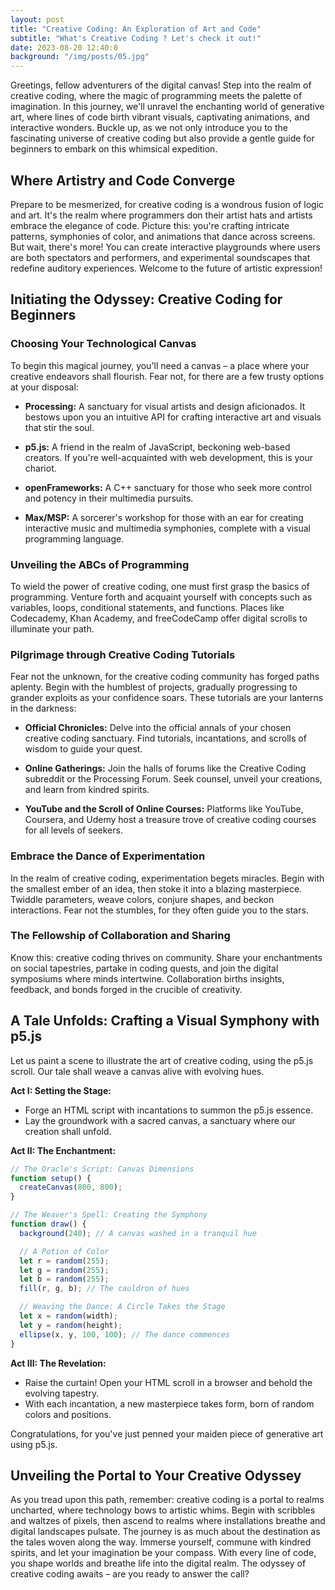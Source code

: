```yaml
---
layout: post
title: "Creative Coding: An Exploration of Art and Code"
subtitle: "What's Creative Coding ? Let's check it out!"
date: 2023-08-20 12:40:0
background: "/img/posts/05.jpg"
---
```


Greetings, fellow adventurers of the digital canvas! Step into the realm of creative coding, where the magic of programming meets the palette of imagination. In this journey, we'll unravel the enchanting world of generative art, where lines of code birth vibrant visuals, captivating animations, and interactive wonders. Buckle up, as we not only introduce you to the fascinating universe of creative coding but also provide a gentle guide for beginners to embark on this whimsical expedition.

## Where Artistry and Code Converge

Prepare to be mesmerized, for creative coding is a wondrous fusion of logic and art. It's the realm where programmers don their artist hats and artists embrace the elegance of code. Picture this: you're crafting intricate patterns, symphonies of color, and animations that dance across screens. But wait, there's more! You can create interactive playgrounds where users are both spectators and performers, and experimental soundscapes that redefine auditory experiences. Welcome to the future of artistic expression!

## Initiating the Odyssey: Creative Coding for Beginners

### Choosing Your Technological Canvas

To begin this magical journey, you'll need a canvas – a place where your creative endeavors shall flourish. Fear not, for there are a few trusty options at your disposal:

- **Processing:** A sanctuary for visual artists and design aficionados. It bestows upon you an intuitive API for crafting interactive art and visuals that stir the soul.

- **p5.js:** A friend in the realm of JavaScript, beckoning web-based creators. If you're well-acquainted with web development, this is your chariot.

- **openFrameworks:** A C++ sanctuary for those who seek more control and potency in their multimedia pursuits.

- **Max/MSP:** A sorcerer's workshop for those with an ear for creating interactive music and multimedia symphonies, complete with a visual programming language.

### Unveiling the ABCs of Programming

To wield the power of creative coding, one must first grasp the basics of programming. Venture forth and acquaint yourself with concepts such as variables, loops, conditional statements, and functions. Places like Codecademy, Khan Academy, and freeCodeCamp offer digital scrolls to illuminate your path.

### Pilgrimage through Creative Coding Tutorials

Fear not the unknown, for the creative coding community has forged paths aplenty. Begin with the humblest of projects, gradually progressing to grander exploits as your confidence soars. These tutorials are your lanterns in the darkness:

- **Official Chronicles:** Delve into the official annals of your chosen creative coding sanctuary. Find tutorials, incantations, and scrolls of wisdom to guide your quest.

- **Online Gatherings:** Join the halls of forums like the Creative Coding subreddit or the Processing Forum. Seek counsel, unveil your creations, and learn from kindred spirits.

- **YouTube and the Scroll of Online Courses:** Platforms like YouTube, Coursera, and Udemy host a treasure trove of creative coding courses for all levels of seekers.

### Embrace the Dance of Experimentation

In the realm of creative coding, experimentation begets miracles. Begin with the smallest ember of an idea, then stoke it into a blazing masterpiece. Twiddle parameters, weave colors, conjure shapes, and beckon interactions. Fear not the stumbles, for they often guide you to the stars.

### The Fellowship of Collaboration and Sharing

Know this: creative coding thrives on community. Share your enchantments on social tapestries, partake in coding quests, and join the digital symposiums where minds intertwine. Collaboration births insights, feedback, and bonds forged in the crucible of creativity.

## A Tale Unfolds: Crafting a Visual Symphony with p5.js

Let us paint a scene to illustrate the art of creative coding, using the p5.js scroll. Our tale shall weave a canvas alive with evolving hues.

**Act I: Setting the Stage:**
- Forge an HTML script with incantations to summon the p5.js essence.
- Lay the groundwork with a sacred canvas, a sanctuary where our creation shall unfold.

**Act II: The Enchantment:**

```javascript
// The Oracle's Script: Canvas Dimensions
function setup() {
  createCanvas(800, 800);
}

// The Weaver's Spell: Creating the Symphony
function draw() {
  background(240); // A canvas washed in a tranquil hue

  // A Potion of Color
  let r = random(255);
  let g = random(255);
  let b = random(255);
  fill(r, g, b); // The cauldron of hues

  // Weaving the Dance: A Circle Takes the Stage
  let x = random(width);
  let y = random(height);
  ellipse(x, y, 100, 100); // The dance commences
}
```

**Act III: The Revelation:**
- Raise the curtain! Open your HTML scroll in a browser and behold the evolving tapestry.
- With each incantation, a new masterpiece takes form, born of random colors and positions.

Congratulations, for you've just penned your maiden piece of generative art using p5.js.

## Unveiling the Portal to Your Creative Odyssey

As you tread upon this path, remember: creative coding is a portal to realms uncharted, where technology bows to artistic whims. Begin with scribbles and waltzes of pixels, then ascend to realms where installations breathe and digital landscapes pulsate. The journey is as much about the destination as the tales woven along the way. Immerse yourself, commune with kindred spirits, and let your imagination be your compass. With every line of code, you shape worlds and breathe life into the digital realm. The odyssey of creative coding awaits – are you ready to answer the call?

